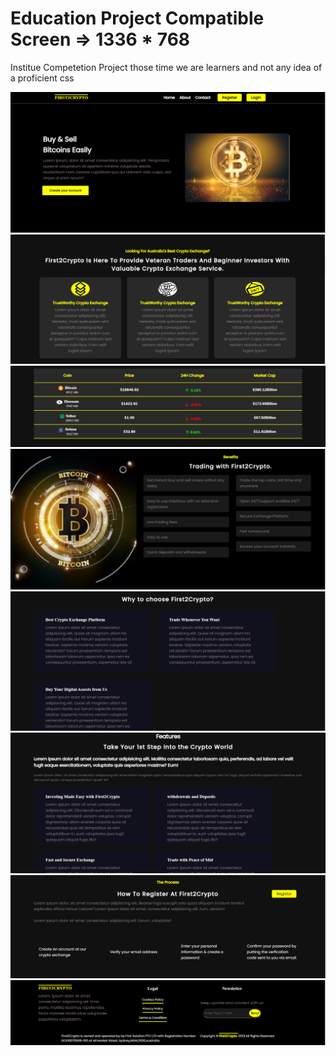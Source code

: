 <h1>Education  Project Compatible Screen => 1336 * 768 </h1>
<p>Institue Competetion Project those time we are learners and not any idea of a proficient css</p>

<img src="Screenshot/b1.PNG">
<img src="Screenshot/b2.PNG">
<img src="Screenshot/b3.PNG">
<img src="Screenshot/b4.PNG">
<img src="Screenshot/b5.PNG">
<img src="Screenshot/b6.PNG">
<img src="Screenshot/b7.PNG">
<img src="Screenshot/b8.PNG">